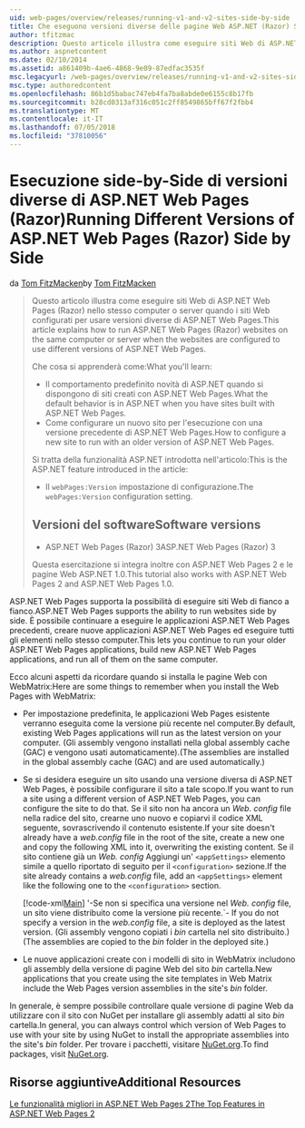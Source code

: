 ```yaml
---
uid: web-pages/overview/releases/running-v1-and-v2-sites-side-by-side
title: Che eseguono versioni diverse delle pagine Web ASP.NET (Razor) Side-by-Side | Microsoft Docs
author: tfitzmac
description: Questo articolo illustra come eseguire siti Web di ASP.NET Web Pages (Razor) nello stesso computer o server quando i siti Web configurati per l'uso di diverse versioni...
ms.author: aspnetcontent
ms.date: 02/10/2014
ms.assetid: a861409b-4ae6-4868-9e09-87edfac3535f
msc.legacyurl: /web-pages/overview/releases/running-v1-and-v2-sites-side-by-side
msc.type: authoredcontent
ms.openlocfilehash: 86b1d5babac747eb4fa7ba8abde0e6155c8b17fb
ms.sourcegitcommit: b28cd0313af316c051c2ff8549865bff67f2fbb4
ms.translationtype: MT
ms.contentlocale: it-IT
ms.lasthandoff: 07/05/2018
ms.locfileid: "37810056"
---
```

<a name="running-different-versions-of-aspnet-web-pages-razor-side-by-side"></a><span data-ttu-id="5e70e-103">Esecuzione side-by-Side di versioni diverse di ASP.NET Web Pages (Razor)</span><span class="sxs-lookup"><span data-stu-id="5e70e-103">Running Different Versions of ASP.NET Web Pages (Razor) Side by Side</span></span>
====================
<span data-ttu-id="5e70e-104">da [Tom FitzMacken](https://github.com/tfitzmac)</span><span class="sxs-lookup"><span data-stu-id="5e70e-104">by [Tom FitzMacken](https://github.com/tfitzmac)</span></span>

> <span data-ttu-id="5e70e-105">Questo articolo illustra come eseguire siti Web di ASP.NET Web Pages (Razor) nello stesso computer o server quando i siti Web configurati per usare versioni diverse di ASP.NET Web Pages.</span><span class="sxs-lookup"><span data-stu-id="5e70e-105">This article explains how to run ASP.NET Web Pages (Razor) websites on the same computer or server when the websites are configured to use different versions of ASP.NET Web Pages.</span></span>
> 
> <span data-ttu-id="5e70e-106">Che cosa si apprenderà come:</span><span class="sxs-lookup"><span data-stu-id="5e70e-106">What you'll learn:</span></span>
> 
> - <span data-ttu-id="5e70e-107">Il comportamento predefinito novità di ASP.NET quando si dispongono di siti creati con ASP.NET Web Pages.</span><span class="sxs-lookup"><span data-stu-id="5e70e-107">What the default behavior is in ASP.NET when you have sites built with ASP.NET Web Pages.</span></span>
> - <span data-ttu-id="5e70e-108">Come configurare un nuovo sito per l'esecuzione con una versione precedente di ASP.NET Web Pages.</span><span class="sxs-lookup"><span data-stu-id="5e70e-108">How to configure a new site to run with an older version of ASP.NET Web Pages.</span></span>
>   
> 
> <span data-ttu-id="5e70e-109">Si tratta della funzionalità ASP.NET introdotta nell'articolo:</span><span class="sxs-lookup"><span data-stu-id="5e70e-109">This is the ASP.NET feature introduced in the article:</span></span>
> 
> - <span data-ttu-id="5e70e-110">Il `webPages:Version` impostazione di configurazione.</span><span class="sxs-lookup"><span data-stu-id="5e70e-110">The `webPages:Version` configuration setting.</span></span>
>   
> 
> ## <a name="software-versions"></a><span data-ttu-id="5e70e-111">Versioni del software</span><span class="sxs-lookup"><span data-stu-id="5e70e-111">Software versions</span></span>
> 
> 
> - <span data-ttu-id="5e70e-112">ASP.NET Web Pages (Razor) 3</span><span class="sxs-lookup"><span data-stu-id="5e70e-112">ASP.NET Web Pages (Razor) 3</span></span>
>   
> 
> <span data-ttu-id="5e70e-113">Questa esercitazione si integra inoltre con ASP.NET Web Pages 2 e le pagine Web ASP.NET 1.0.</span><span class="sxs-lookup"><span data-stu-id="5e70e-113">This tutorial also works with ASP.NET Web Pages 2 and ASP.NET Web Pages 1.0.</span></span>


<span data-ttu-id="5e70e-114">ASP.NET Web Pages supporta la possibilità di eseguire siti Web di fianco a fianco.</span><span class="sxs-lookup"><span data-stu-id="5e70e-114">ASP.NET Web Pages supports the ability to run websites side by side.</span></span> <span data-ttu-id="5e70e-115">È possibile continuare a eseguire le applicazioni ASP.NET Web Pages precedenti, creare nuove applicazioni ASP.NET Web Pages ed eseguire tutti gli elementi nello stesso computer.</span><span class="sxs-lookup"><span data-stu-id="5e70e-115">This lets you continue to run your older ASP.NET Web Pages applications, build new ASP.NET Web Pages applications, and run all of them on the same computer.</span></span>

<span data-ttu-id="5e70e-116">Ecco alcuni aspetti da ricordare quando si installa le pagine Web con WebMatrix:</span><span class="sxs-lookup"><span data-stu-id="5e70e-116">Here are some things to remember when you install the Web Pages with WebMatrix:</span></span>

- <span data-ttu-id="5e70e-117">Per impostazione predefinita, le applicazioni Web Pages esistente verranno eseguita come la versione più recente nel computer.</span><span class="sxs-lookup"><span data-stu-id="5e70e-117">By default, existing Web Pages applications will run as the latest version on your computer.</span></span> <span data-ttu-id="5e70e-118">(Gli assembly vengono installati nella global assembly cache (GAC) e vengono usati automaticamente).</span><span class="sxs-lookup"><span data-stu-id="5e70e-118">(The assemblies are installed in the global assembly cache (GAC) and are used automatically.)</span></span>
- <span data-ttu-id="5e70e-119">Se si desidera eseguire un sito usando una versione diversa di ASP.NET Web Pages, è possibile configurare il sito a tale scopo.</span><span class="sxs-lookup"><span data-stu-id="5e70e-119">If you want to run a site using a different version of ASP.NET Web Pages, you can configure the site to do that.</span></span> <span data-ttu-id="5e70e-120">Se il sito non ha ancora un *Web. config* file nella radice del sito, crearne uno nuovo e copiarvi il codice XML seguente, sovrascrivendo il contenuto esistente.</span><span class="sxs-lookup"><span data-stu-id="5e70e-120">If your site doesn't already have a *web.config* file in the root of the site, create a new one and copy the following XML into it, overwriting the existing content.</span></span> <span data-ttu-id="5e70e-121">Se il sito contiene già un *Web. config* Aggiungi un' `<appSettings>` elemento simile a quello riportato di seguito per il `<configuration>` sezione.</span><span class="sxs-lookup"><span data-stu-id="5e70e-121">If the site already contains a *web.config* file, add an `<appSettings>` element like the following one to the `<configuration>` section.</span></span>

    [!code-xml[Main](running-v1-and-v2-sites-side-by-side/samples/sample1.xml)]
  <span data-ttu-id="5e70e-122">'-Se non si specifica una versione nel *Web. config* file, un sito viene distribuito come la versione più recente.</span><span class="sxs-lookup"><span data-stu-id="5e70e-122">\`- If you do not specify a version in the *web.config* file, a site is deployed as the latest version.</span></span> <span data-ttu-id="5e70e-123">(Gli assembly vengono copiati i *bin* cartella nel sito distribuito.)</span><span class="sxs-lookup"><span data-stu-id="5e70e-123">(The assemblies are copied to the *bin* folder in the deployed site.)</span></span>
- <span data-ttu-id="5e70e-124">Le nuove applicazioni create con i modelli di sito in WebMatrix includono gli assembly della versione di pagine Web del sito *bin* cartella.</span><span class="sxs-lookup"><span data-stu-id="5e70e-124">New applications that you create using the site templates in Web Matrix include the Web Pages version assemblies in the site's *bin* folder.</span></span>

<span data-ttu-id="5e70e-125">In generale, è sempre possibile controllare quale versione di pagine Web da utilizzare con il sito con NuGet per installare gli assembly adatti al sito *bin* cartella.</span><span class="sxs-lookup"><span data-stu-id="5e70e-125">In general, you can always control which version of Web Pages to use with your site by using NuGet to install the appropriate assemblies into the site's *bin* folder.</span></span> <span data-ttu-id="5e70e-126">Per trovare i pacchetti, visitare [NuGet.org](http://NuGet.org).</span><span class="sxs-lookup"><span data-stu-id="5e70e-126">To find packages, visit [NuGet.org](http://NuGet.org).</span></span>

## <a name="additional-resources"></a><span data-ttu-id="5e70e-127">Risorse aggiuntive</span><span class="sxs-lookup"><span data-stu-id="5e70e-127">Additional Resources</span></span>

[<span data-ttu-id="5e70e-128">Le funzionalità migliori in ASP.NET Web Pages 2</span><span class="sxs-lookup"><span data-stu-id="5e70e-128">The Top Features in ASP.NET Web Pages 2</span></span>](top-features-in-web-pages-2.md)
